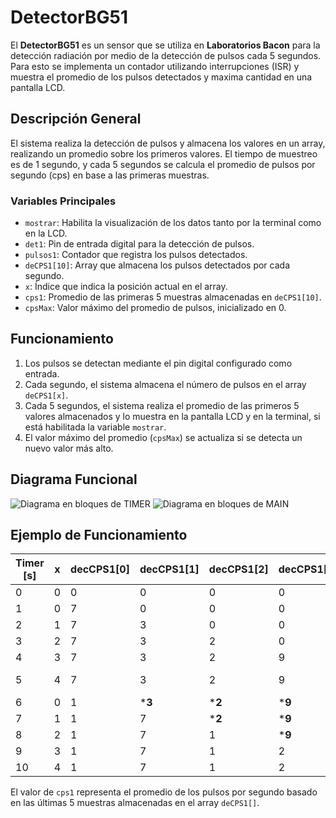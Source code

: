 # DetectorBG51

El **DetectorBG51** es un sensor que se utiliza en **Laboratorios Bacon** para la 
detección radiación por medio de la detección de pulsos cada 5 segundos. 
Para esto se implementa un contador utilizando interrupciones (ISR) y muestra 
el promedio de los pulsos detectados y maxima cantidad en una pantalla LCD.

## Descripción General

El sistema realiza la detección de pulsos y almacena los valores en un array, 
realizando un promedio sobre los primeros valores. El tiempo de muestreo es 
de 1 segundo, y cada 5 segundos se calcula el promedio de pulsos por segundo (cps) 
en base a las primeras muestras.

### Variables Principales
- `mostrar`: Habilita la visualización de los datos tanto por la terminal como en la LCD.
- `det1`: Pin de entrada digital para la detección de pulsos.
- `pulsos1`: Contador que registra los pulsos detectados.
- `deCPS1[10]`: Array que almacena los pulsos detectados por cada segundo.
- `x`: Índice que indica la posición actual en el array.
- `cps1`: Promedio de las primeras 5 muestras almacenadas en `deCPS1[10]`.
- `cpsMax`: Valor máximo del promedio de pulsos, inicializado en 0.

## Funcionamiento

1. Los pulsos se detectan mediante el pin digital configurado como entrada.
2. Cada segundo, el sistema almacena el número de pulsos en el array `deCPS1[x]`.
3. Cada 5 segundos, el sistema realiza el promedio de las primeros 5 valores almacenados y lo muestra en la pantalla LCD y en la terminal, si está habilitada la variable `mostrar`.
4. El valor máximo del promedio (`cpsMax`) se actualiza si se detecta un nuevo valor más alto.

## Diagrama Funcional

![Diagrama en bloques de TIMER](Imagenes/diagrama_en_bloques_timer-jpg)
![Diagrama en bloques de MAIN](Imagenes/diagrama_en_bloques_main-jpg)


## Ejemplo de Funcionamiento

| Timer [s] | x | decCPS1[0] | decCPS1[1] | decCPS1[2] | decCPS1[3] | decCPS1[4] | cps1 | state         |
|-----------|---|------------|------------|------------|------------|------------|------|---------------|
| 0         | 0 | 0          | 0          | 0          | 0          | 0          | 0    |Init           |
| 1         | 0 | 7          | 0          | 0          | 0          | 0          | 1.4  |Meas           |
| 2         | 1 | 7          | 3          | 0          | 0          | 0          | 2    |Meas           |
| 3         | 2 | 7          | 3          | 2          | 0          | 0          | 2.4  |Meas           |
| 4         | 3 | 7          | 3          | 2          | 9          | 0          | 4.2  |Meas           |
| 5         | 4 | 7          | 3          | 2          | 9          | 5          | 5.2  |Meas/Reset x   |
| 6         | 0 | 1          | ***3**     | ***2**     | ***9**     | ***5**     | 4   |Meas           |
| 7         | 1 | 1          | 7          | ***2**     | ***9**     | ***5**     | 4.8 |Meas           |
| 8         | 2 | 1          | 7          | 1          | ***9**     | ***5**     | 4.6 |Meas           |
| 9         | 3 | 1          | 7          | 1          | 2          | ***5**     | 3.2 |Meas           |
| 10        | 4 | 1          | 7          | 1          | 2          | 9          | 4    |Meas           |

El valor de `cps1` representa el promedio de los pulsos por segundo basado en las últimas 5 muestras almacenadas en el array `deCPS1[]`.

